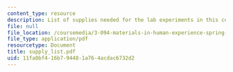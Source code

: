 ```yaml
---
content_type: resource
description: List of supplies needed for the lab experiments in this course.
file: null
file_location: /coursemedia/3-094-materials-in-human-experience-spring-2004/11fa0bf416b794481a764acdac6732d2_supply_list.pdf
file_type: application/pdf
resourcetype: Document
title: supply_list.pdf
uid: 11fa0bf4-16b7-9448-1a76-4acdac6732d2
---
```

